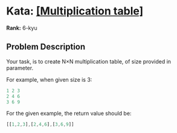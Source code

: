 # Kata: [\[Multiplication table\]](https://www.codewars.com/kata/534d2f5b5371ecf8d2000a08)

**Rank:** 6-kyu

## Problem Description
Your task, is to create N×N multiplication table, of size provided in parameter.

For example, when given size is 3:

```javascript
1 2 3
2 4 6
3 6 9
```

For the given example, the return value should be:

```javascript
[[1,2,3],[2,4,6],[3,6,9]]
```
